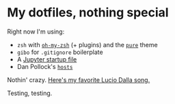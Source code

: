 # My dotfiles, nothing special

Right now I'm using:
- `zsh` with [`oh-my-zsh`](https://github.com/robbyrussell/oh-my-zsh) (+ plugins) and the [`pure`](https://github.com/sindresorhus/pure) theme
- `gibo` for `.gitignore` boilerplate 
- A [Jupyter startup file](http://angelaambroz.com/blog/posts/2018/Apr/25/default_jupyter_startup/)
- Dan Pollock's [`hosts`](https://someonewhocares.org/hosts/) 

Nothin' crazy. [Here's my favorite Lucio Dalla song.](https://www.youtube.com/watch?v=kFfhBX7ET-4)

Testing, testing.
